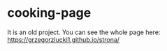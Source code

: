 # cooking-page
It is an old project.
You can see the whole page here: https://grzegorzlucki1.github.io/strona/
